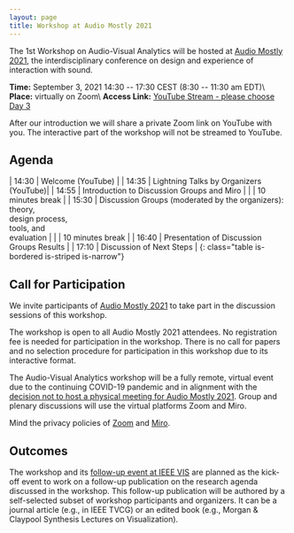 ```yaml
---
layout: page
title: Workshop at Audio Mostly 2021
---
```


The 1st Workshop on Audio-Visual Analytics will be hosted at [Audio Mostly 2021](https://audiomostly.com/2021/),
the interdisciplinary conference on design and experience of interaction with sound.

**Time:** September 3, 2021 14:30 -- 17:30 CEST (8:30 -- 11:30 am EDT)\\
**Place:** virtually on Zoom\\
**Access Link:**  [YouTube Stream - please choose Day 3](https://www.youtube.com/channel/UCCp8hfYyfdnWqOd7p6ccw-g)

After our introduction we will share a private Zoom link on YouTube with you. The interactive part of the workshop will not be streamed to YouTube.

## Agenda

| 14:30 | Welcome (YouTube) |
| 14:35 | Lightning Talks by Organizers (YouTube)|
| 14:55 | Introduction to Discussion Groups and Miro |
|       | 10 minutes break      |
| 15:30 | Discussion Groups (moderated by the organizers):<br>theory,<br>design process,<br>tools, and<br>evaluation |
|       | 10 minutes break      |
| 16:40 | Presentation of Discussion Groups Results |
| 17:10 | Discussion of Next Steps |
{: class="table is-bordered is-striped is-narrow"}

## Call for Participation

We invite participants of [Audio Mostly 2021](https://audiomostly.com/2021/) to take part in the discussion sessions of this workshop.

The workshop is open to all Audio Mostly 2021 attendees.
No registration fee is needed for participation in the workshop.
There is no call for papers and no selection procedure for participation in this workshop due to its interactive format.

The Audio-Visual Analytics workshop will be a fully remote, virtual event due to the continuing COVID-19 pandemic and in alignment with the [decision not to host a physical meeting for Audio Mostly 2021](https://audiomostly.com/2021/news/2/).
Group and plenary discussions will use the virtual platforms Zoom and Miro.

Mind the privacy policies of [Zoom](https://zoom.us/privacy) and [Miro](https://miro.com/legal/privacy-policy/).

## Outcomes

The workshop and its [follow-up event at IEEE VIS](vis2021) are planned as the kick-off event to work on a follow-up publication on the research agenda discussed in the workshop.
This follow-up publication will be authored by a self-selected subset of workshop participants and organizers.
It can be a journal article (e.g., in IEEE TVCG) or an edited book (e.g., Morgan & Claypool Synthesis Lectures on Visualization).
